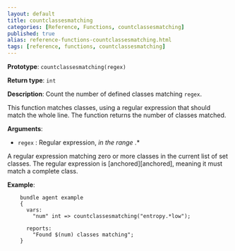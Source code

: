 ```yaml
---
layout: default
title: countclassesmatching
categories: [Reference, Functions, countclassesmatching]
published: true
alias: reference-functions-countclassesmatching.html
tags: [reference, functions, countclassesmatching]
---
```


**Prototype**: `countclassesmatching(regex)`

**Return type**: `int`

**Description**: Count the number of defined classes matching `regex`.

This function matches classes, using a regular expression that should
match the whole line. The function returns the number of classes matched.

**Arguments**:

* `regex` : Regular expression, *in the range* .\*

A regular expression matching zero or more classes in the current list
of set classes. The regular expression is 
[anchored][anchored], meaning it must match a complete 
class.

**Example**:  

```cf3
    bundle agent example
    {
      vars:
        "num" int => countclassesmatching("entropy.*low");

      reports:
        "Found $(num) classes matching";
    }
```
